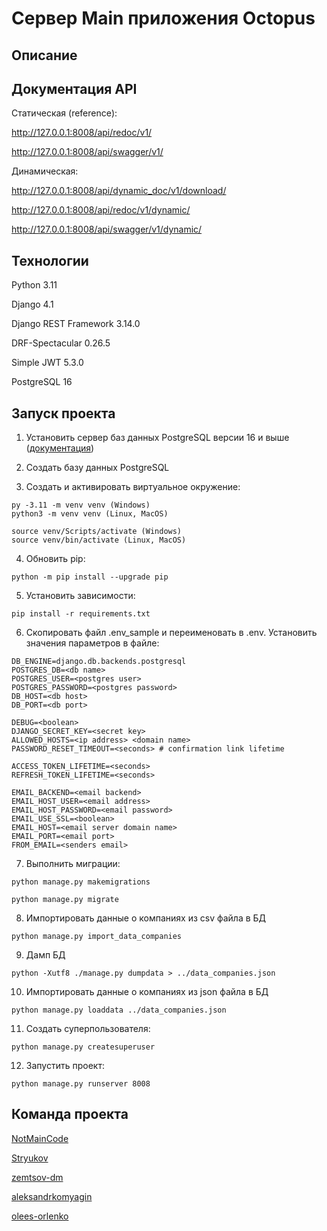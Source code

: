 # Сервер Main приложения Octopus

## Описание


## Документация API

Статическая (reference):

http://127.0.0.1:8008/api/redoc/v1/

http://127.0.0.1:8008/api/swagger/v1/

Динамическая:

http://127.0.0.1:8008/api/dynamic_doc/v1/download/

http://127.0.0.1:8008/api/redoc/v1/dynamic/

http://127.0.0.1:8008/api/swagger/v1/dynamic/


## Технологии

Python 3.11

Django 4.1

Django REST Framework 3.14.0

DRF-Spectacular 0.26.5

Simple JWT 5.3.0

PostgreSQL 16


## Запуск проекта

1. Установить сервер баз данных PostgreSQL версии 16 и выше ([документация](https://www.postgresql.org/))

2. Создать базу данных PostgreSQL

3. Cоздать и активировать виртуальное окружение:
```
py -3.11 -m venv venv (Windows)
python3 -m venv venv (Linux, MacOS)

source venv/Scripts/activate (Windows)
source venv/bin/activate (Linux, MacOS)
```

4. Обновить pip:
```
python -m pip install --upgrade pip
```

5. Установить зависимости:
```
pip install -r requirements.txt
```

6. Скопировать файл .env_sample и переименовать в .env. Установить значения параметров в файле:
```
DB_ENGINE=django.db.backends.postgresql
POSTGRES_DB=<db name>
POSTGRES_USER=<postgres user>
POSTGRES_PASSWORD=<postgres password>
DB_HOST=<db host>
DB_PORT=<db port>

DEBUG=<boolean>
DJANGO_SECRET_KEY=<secret key>
ALLOWED_HOSTS=<ip address> <domain name>
PASSWORD_RESET_TIMEOUT=<seconds> # confirmation link lifetime

ACCESS_TOKEN_LIFETIME=<seconds>
REFRESH_TOKEN_LIFETIME=<seconds>

EMAIL_BACKEND=<email backend>
EMAIL_HOST_USER=<email address>
EMAIL_HOST_PASSWORD=<email password>
EMAIL_USE_SSL=<boolean>
EMAIL_HOST=<email server domain name>
EMAIL_PORT=<email port>
FROM_EMAIL=<senders email>
```
7. Выполнить миграции:
```
python manage.py makemigrations

python manage.py migrate
```

8. Импортировать данные о компаниях из csv файла в БД
```
python manage.py import_data_companies
```

9. Дамп БД
```
python -Xutf8 ./manage.py dumpdata > ../data_companies.json
```

10. Импортировать данные о компаниях из json файла в БД
```
python manage.py loaddata ../data_companies.json
```

11. Создать суперпользователя:
```
python manage.py createsuperuser
```

12. Запустить проект:
```
python manage.py runserver 8008
```

## Команда проекта

[NotMainCode](https://github.com/NotMainCode)

[Stryukov](https://github.com/Stryukov)

[zemtsov-dm](https://github.com/zemtsov-dm)

[aleksandrkomyagin](https://github.com/aleksandrkomyagin)

[olees-orlenko](https://github.com/olees-orlenko)